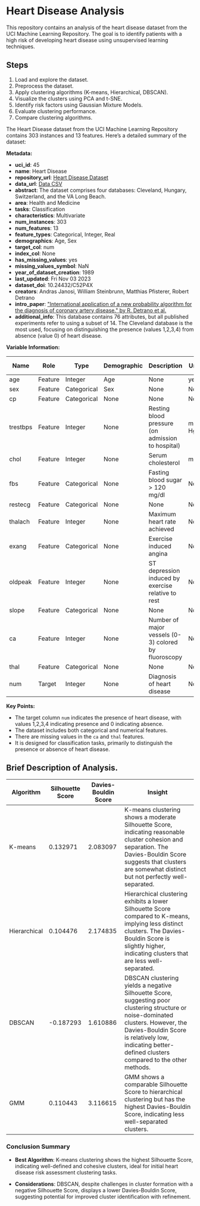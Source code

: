 # Heart Disease Analysis

This repository contains an analysis of the heart disease dataset from the UCI Machine Learning Repository. The goal is to identify patients with a high risk of developing heart disease using unsupervised learning techniques.

## Steps
1. Load and explore the dataset.
2. Preprocess the dataset.
3. Apply clustering algorithms (K-means, Hierarchical, DBSCAN).
4. Visualize the clusters using PCA and t-SNE.
5. Identify risk factors using Gaussian Mixture Models.
6. Evaluate clustering performance.
7. Compare clustering algorithms.

The Heart Disease dataset from the UCI Machine Learning Repository contains 303 instances and 13 features. Here’s a detailed summary of the dataset:

**Metadata:**
- **uci_id**: 45
- **name**: Heart Disease
- **repository_url**: [Heart Disease Dataset](https://archive.ics.uci.edu/dataset/45/heart+disease)
- **data_url**: [Data CSV](https://archive.ics.uci.edu/static/public/45/data.csv)
- **abstract**: The dataset comprises four databases: Cleveland, Hungary, Switzerland, and the VA Long Beach.
- **area**: Health and Medicine
- **tasks**: Classification
- **characteristics**: Multivariate
- **num_instances**: 303
- **num_features**: 13
- **feature_types**: Categorical, Integer, Real
- **demographics**: Age, Sex
- **target_col**: num
- **index_col**: None
- **has_missing_values**: yes
- **missing_values_symbol**: NaN
- **year_of_dataset_creation**: 1989
- **last_updated**: Fri Nov 03 2023
- **dataset_doi**: 10.24432/C52P4X
- **creators**: Andras Janosi, William Steinbrunn, Matthias Pfisterer, Robert Detrano
- **intro_paper**: ["International application of a new probability algorithm for the diagnosis of coronary artery disease." by R. Detrano et al.](https://www.semanticscholar.org/paper/a7d714f8f87bfc41351eb5ae1e5472f0ebbe0574)
- **additional_info**: This database contains 76 attributes, but all published experiments refer to using a subset of 14. The Cleveland database is the most used, focusing on distinguishing the presence (values 1,2,3,4) from absence (value 0) of heart disease.

**Variable Information:**

| Name     | Role    | Type        | Demographic | Description                                       | Units  | Missing Values |
|----------|---------|-------------|-------------|---------------------------------------------------|--------|----------------|
| age      | Feature | Integer     | Age         | None                                              | years  | no             |
| sex      | Feature | Categorical | Sex         | None                                              | None   | no             |
| cp       | Feature | Categorical | None        | None                                              | None   | no             |
| trestbps | Feature | Integer     | None        | Resting blood pressure (on admission to hospital) | mm Hg  | no             |
| chol     | Feature | Integer     | None        | Serum cholesterol                                 | mg/dl  | no             |
| fbs      | Feature | Categorical | None        | Fasting blood sugar > 120 mg/dl                   | None   | no             |
| restecg  | Feature | Categorical | None        | None                                              | None   | no             |
| thalach  | Feature | Integer     | None        | Maximum heart rate achieved                       | None   | no             |
| exang    | Feature | Categorical | None        | Exercise induced angina                           | None   | no             |
| oldpeak  | Feature | Integer     | None        | ST depression induced by exercise relative to rest| None   | no             |
| slope    | Feature | Categorical | None        | None                                              | None   | no             |
| ca       | Feature | Integer     | None        | Number of major vessels (0-3) colored by fluoroscopy| None  | yes            |
| thal     | Feature | Categorical | None        | None                                              | None   | yes            |
| num      | Target  | Integer     | None        | Diagnosis of heart disease                        | None   | no             |

**Key Points:**
- The target column `num` indicates the presence of heart disease, with values 1,2,3,4 indicating presence and 0 indicating absence.
- The dataset includes both categorical and numerical features.
- There are missing values in the `ca` and `thal` features.
- It is designed for classification tasks, primarily to distinguish the presence or absence of heart disease.

## Brief Description of Analysis.

| Algorithm           | Silhouette Score | Davies-Bouldin Score | Insight                                                     |
|---------------------|------------------|----------------------|--------------------------------------------------------------|
| K-means             | 0.132971            | 2.083097                | K-means clustering shows a moderate Silhouette Score, indicating reasonable cluster cohesion and separation. The Davies-Bouldin Score suggests that clusters are somewhat distinct but not perfectly well-separated. |
| Hierarchical        | 0.104476            | 2.174835                | Hierarchical clustering exhibits a lower Silhouette Score compared to K-means, implying less distinct clusters. The Davies-Bouldin Score is slightly higher, indicating clusters that are less well-separated.   |
| DBSCAN              | -0.187293           | 1.610886                | DBSCAN clustering yields a negative Silhouette Score, suggesting poor clustering structure or noise-dominated clusters. However, the Davies-Bouldin Score is relatively low, indicating better-defined clusters compared to the other methods.   |
| GMM                 | 0.110443            | 3.116615                |GMM shows a comparable Silhouette Score to hierarchical clustering but has the highest Davies-Bouldin Score, indicating less well-separated clusters.    |

### Conclusion Summary

- **Best Algorithm**: K-means clustering shows the highest Silhouette Score, indicating well-defined and cohesive clusters, ideal for initial heart disease risk assessment clustering tasks.

- **Considerations**: DBSCAN, despite challenges in cluster formation with a negative Silhouette Score, displays a lower Davies-Bouldin Score, suggesting potential for improved cluster identification with refinement.

